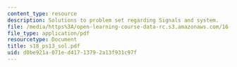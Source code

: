 ```yaml
---
content_type: resource
description: Solutions to problem set regarding Signals and system.
file: /media/https%3A/open-learning-course-data-rc.s3.amazonaws.com/16-01-unified-engineering-i-ii-iii-iv-fall-2005-spring-2006/d0be921a071ed41713792a13f931c97f_s18_ps13_sol.pdf
file_type: application/pdf
resourcetype: Document
title: s18_ps13_sol.pdf
uid: d0be921a-071e-d417-1379-2a13f931c97f
---
```

